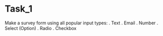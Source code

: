 # Task_1

Make a survey form using all popular input types:
    . Text
    . Email
    . Number
    . Select (Option)
    . Radio
    . Checkbox
